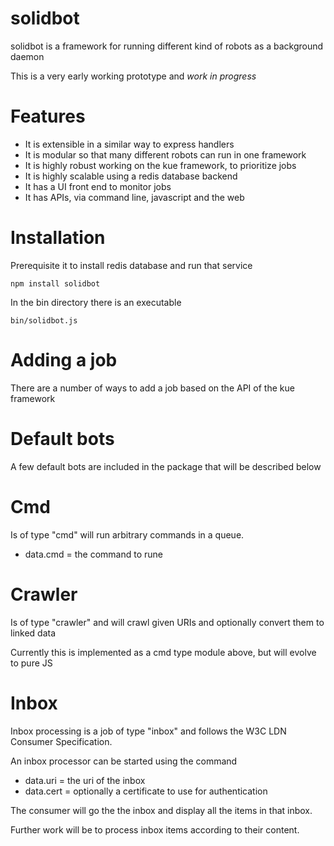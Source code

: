 # solidbot

solidbot is a framework for running different kind of robots as a background daemon

This is a very early working prototype and *work in progress*

# Features

* It is extensible in a similar way to express handlers
* It is modular so that many different robots can run in one framework
* It is highly robust working on the kue framework, to prioritize jobs
* It is highly scalable using a redis database backend
* It has a UI front end to monitor jobs
* It has APIs, via command line, javascript and the web

# Installation

Prerequisite it to install redis database and run that service

    npm install solidbot

In the bin directory there is an executable

    bin/solidbot.js

# Adding a job

There are a number of ways to add a job based on the API of the kue framework

# Default bots

A few default bots are included in the package that will be described below

# Cmd

Is of type "cmd" will run arbitrary commands in a queue.

* data.cmd = the command to rune

# Crawler

Is of type "crawler" and will crawl given URIs and optionally convert them to linked data

Currently this is implemented as a cmd type module above, but will evolve to pure JS

# Inbox

Inbox processing is a job of type "inbox" and follows the W3C LDN Consumer Specification.

An inbox processor can be started using the command

* data.uri = the uri of the inbox
* data.cert = optionally a certificate to use for authentication

The consumer will go the the inbox and display all the items in that inbox.

Further work will be to process inbox items according to their content.
